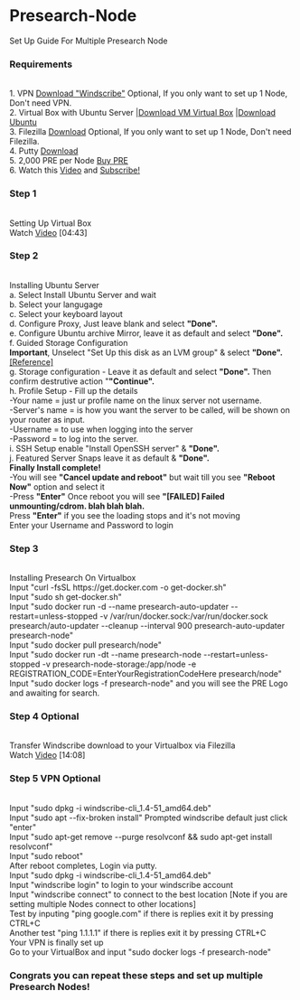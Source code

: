 # Presearch-Node
 Set Up Guide For Multiple Presearch Node
<h3>Requirements</h3>
<br>1. VPN <a href="https://windscribe.com/yo/jtwxu32v" target="_blank">Download "Windscribe"</a> Optional, If you only want to set up 1 Node, Don't need VPN.
<br>2. Virtual Box with Ubuntu Server |<a href="https://www.virtualbox.org/wiki/Downloads" target="_blank">Download VM Virtual Box</a> |<a href="https://ubuntu.com/download/server" target="_blank">Download Ubuntu</a>
<br>3. Filezilla <a href="https://filezilla-project.org/" target="_blank">Download</a> Optional, If you only want to set up 1 Node, Don't need Filezilla.
<br>4. Putty <a href="https://www.putty.org/" target="_blank">Download</a>
<br>5. 2,000 PRE per Node <a href="https://bit.ly/SignUpKucoinToday" target="_blank">Buy PRE</a>
<br>6. Watch this <a href="https://youtu.be/h_QcIbNLK2c" target="_blank">Video</a> and <a href="http://bit.ly/Simplyeverythingcrypto" target="_blank">Subscribe!</a>
<br>
<h3>Step 1</h3>
<br> Setting Up Virtual Box
<br> Watch <a href="https://youtu.be/h_QcIbNLK2c" target="_blank">Video</a> [04:43] 

<h3> Step 2</h3>
<br> Installing Ubuntu Server
<br>a. Select Install Ubuntu Server and wait
 <br>b. Select your langugage 
 <br>c. Select your keyboard layout 
 <br>d. Configure Proxy, Just leave blank and select <b>"Done".</b>
 <br>e. Configure Ubuntu archive Mirror, leave it as default and select <b>"Done".</b>
 <br>f. Guided Storage Configuration
 <br><b>Important</b>, Unselect "Set Up this disk as an LVM group" & select <b>"Done".</b> <a href="https://drive.google.com/file/d/1jNh_tSOvw2VvCtbO8WD_c-JG7CKnP00o/view?usp=sharing" target="_blank">[Reference]</a>
 <br>g. Storage configuration - Leave it as default and select <b>"Done".</b> Then confirm destrutive action "<b>"Continue".</b>
 <br>h. Profile Setup - Fill up the details 
<br>-Your name = just ur profile name on the linux server not username.
<br>-Server's name = is how you want the server to be called, will be shown on your router as input. 
<br>-Username = to use when logging into the server
<br>-Password = to log into the server.
<br>i. SSH Setup enable "Install OpenSSH server" & <b>"Done".</b>
<br>j. Featured Server Snaps leave it as default & <b>"Done".</b>
<br><b>Finally Install complete!</b>
<br>-You will see <b>"Cancel update and reboot"</b> but wait till you see <b>"Reboot Now"</b> option and select it
<br>-Press <b>"Enter"</b> Once reboot you will see <b>"[FAILED] Failed unmounting/cdrom. blah blah blah.</b> 
<br>Press <b>"Enter"</b> if you see the loading stops and it's not moving
<br> Enter your Username and Password to login

<h3>Step 3</h3>
<br> Installing Presearch On Virtualbox
<br> Input "curl -fsSL https://get.docker.com -o get-docker.sh"
<br> Input "sudo sh get-docker.sh"
<br> Input "sudo docker run -d --name presearch-auto-updater --restart=unless-stopped -v /var/run/docker.sock:/var/run/docker.sock presearch/auto-updater --cleanup --interval 900 presearch-auto-updater presearch-node"
<br> Input "sudo docker pull presearch/node"
<br> Input "sudo docker run -dt --name presearch-node --restart=unless-stopped -v presearch-node-storage:/app/node -e REGISTRATION_CODE=EnterYourRegistrationCodeHere presearch/node" 
<br> Input "sudo docker logs -f presearch-node" and you will see the PRE Logo and awaiting for search.

<h3>Step 4 Optional</h3> 
<br>Transfer Windscribe download to your Virtualbox via Filezilla
<br>Watch <a href="https://youtu.be/h_QcIbNLK2c" target="_blank">Video</a> [14:08]

<h3>Step 5 VPN Optional</h3>
<br>Input "sudo dpkg -i windscribe-cli_1.4-51_amd64.deb" 
<br>Input "sudo apt --fix-broken install" Prompted windscribe default just click "enter"
<br>Input "sudo apt-get remove --purge resolvconf && sudo apt-get install resolvconf" 
<br> Input "sudo reboot" 
<br> After reboot completes, Login via putty. 
<br> Input "sudo dpkg -i windscribe-cli_1.4-51_amd64.deb" 
<br> Input "windscribe login" to login to your windscribe account
<br> Input "windscribe connect" to connect to the best location [Note if you are setting multiple Nodes connect to other locations]
<br> Test by inputing "ping google.com" if there is replies exit it by pressing CTRL+C 
<br> Another test "ping 1.1.1.1" if there is replies exit it by pressing CTRL+C 
<br> Your VPN is finally set up
<br> Go to your VirtualBox and input "sudo docker logs -f presearch-node" 

<h3>Congrats you can repeat these steps and set up multiple Presearch Nodes! </h3>
